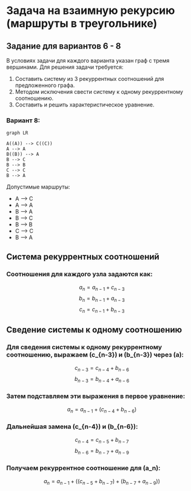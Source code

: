 # Задача на взаимную рекурсию (маршруты в треугольнике)

## Задание для вариантов 6 - 8
В условиях задачи для каждого варианта указан граф с тремя вершинами. Для решения задачи требуется:
1. Составить систему из 3 рекуррентных соотношений для предложенного графа.
2. Методом исключения свести систему к одному рекуррентному соотношению.
3. Составить и решить характеристическое уравнение.

### Вариант 8:

```mermaid  
graph LR  
  
A((A)) --> C((C))  
A --> A  
B((B)) --> A  
B --> C  
B --> B  
C --> C  
B --> A  
```  
Допустимые маршруты:  
- A --> C  
- A --> A  
- B --> A  
- B --> C  
- B --> B  
- C --> C  
- B --> A  
  
## Система рекуррентных соотношений
### Соотношения для каждого узла задаются как:

$$
a_n = a_{n-1} + c_{n-3}
$$
$$
b_n = b_{n-1} + a_{n-3}
$$
$$
c_n = c_{n-1} + b_{n-3}
$$

## Сведение системы к одному соотношению
### Для сведения системы к одному рекуррентному соотношению, выражаем \(c_{n-3}\) и \(b_{n-3}\) через \(a\):

$$
c_{n-3} = c_{n-4} + b_{n-6}
$$
$$
b_{n-3} = b_{n-4} + a_{n-6}
$$

### Затем подставляем эти выражения в первое уравнение:

$$
a_n = a_{n-1} + (c_{n-4} + b_{n-6})
$$

### Дальнейшая замена \(c_{n-4}\) и \(b_{n-6}\):

$$
c_{n-4} = c_{n-5} + b_{n-7}
$$
$$
b_{n-6} = b_{n-7} + a_{n-9}
$$

### Получаем рекуррентное соотношение для \(a_n\):

$$
a_n = a_{n-1} + ((c_{n-5} + b_{n-7}) + (b_{n-7} + a_{n-9}))
$$